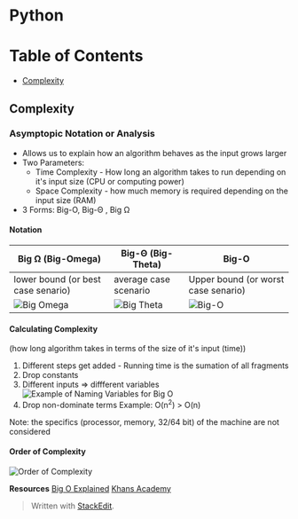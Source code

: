 # Python

# Table of Contents
* [Complexity](complexity)


## Complexity

### Asymptopic Notation or Analysis
* Allows us to explain how an algorithm behaves as the input grows larger
* Two Parameters:
	* Time Complexity - How long an algorithm takes to run depending on it's input size (CPU or computing power)
	* Space Complexity - how much memory is required depending on the input size (RAM)
* 3 Forms: Big-O, Big-Θ , Big Ω


#### Notation

| Big Ω (Big-Omega) | Big-Θ (Big-Theta) | Big-O  |
|-------------------|----------------|-----------------------|
|lower bound (or best case senario)  |average case scenario |Upper bound (or worst case senario)  |
|![Big Omega](https://photos.app.goo.gl/vGpbwZHxWkUbbYydA)	|![Big Theta](https://photos.app.goo.gl/p6ZwQAKqDHGL99hN6)	|![Big-O](https://photos.app.goo.gl/6SU2ERVj1x9eAxNo8)	|


#### Calculating Complexity
(how long algorithm takes in terms of the size of it's input (time))
1. Different steps get added - Running time is the sumation of all fragments
2. Drop constants 
3.  Different inputs => diffferent variables 
![Example of Naming Variables for Big O](https://photos.google.com/album/AF1QipPfjm3PHBCiN_eT1T8CAOtzKh6txR99WmTXPr93/photo/AF1QipO6ti8ZlIrT-mqBlEtWesSHBGwYwH0puYWkqJxw)
4. Drop non-dominate terms 
Example: O(n<sup>2</sup>) > O(n)

Note: the specifics (processor, memory, 32/64 bit) of the machine are not considered

#### Order of Complexity
![Order of Complexity](https://photos.app.goo.gl/Cz5trQN5iHiCPpho7)


**Resources**
 [Big O Explained](https://www.youtube.com/watch?v=v4cd1O4zkGw)
 [Khans Academy](https://www.khanacademy.org/computing/computer-science/algorithms/asymptotic-notation/a/asymptotic-notation)

> Written with [StackEdit](https://stackedit.io/).
<!--stackedit_data:
eyJoaXN0b3J5IjpbNDY5ODQzNzksLTIwMDUzODM3MDksMTU0MD
AwMDY4NSwxMzkyMzQwOTk1LDIxMjA2MzUzNjYsLTE1MTM4NDUy
MDIsMTgwNDU0NDI3N119
-->
